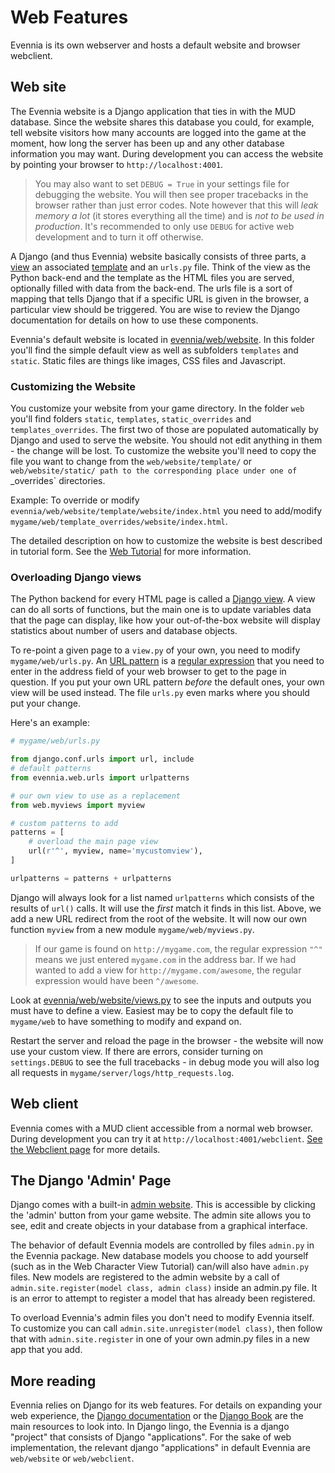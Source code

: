 # Web Features


Evennia is its own webserver and hosts a default website and browser webclient. 

## Web site 

The Evennia website is a Django application that ties in with the MUD database. Since the website shares this database you could, for example, tell website visitors how many accounts are logged into the game at the moment, how long the server has been up and any other database information you may want. During development you can access the website by pointing your browser to `http://localhost:4001`. 

> You may also want to set `DEBUG = True` in your settings file for debugging the website. You will then see proper tracebacks in the browser rather than just error codes. Note however that this will *leak memory a lot* (it stores everything all the time) and is *not to be used in production*. It's recommended to only use `DEBUG` for active web development and to turn it off otherwise.

A Django (and thus Evennia) website basically consists of three parts, a [view](https://docs.djangoproject.com/en/1.9/topics/http/views/) an associated [template](https://docs.djangoproject.com/en/1.9/topics/templates/) and an `urls.py` file. Think of the view as the Python back-end and the template as the HTML files you are served, optionally filled with data from the back-end. The urls file is a sort of mapping that tells Django that if a specific URL is given in the browser, a particular view should be triggered. You are wise to review the Django documentation for details on how to use these components.

Evennia's default website is located in [evennia/web/website](https://github.com/evennia/evennia/tree/master/evennia/web/website). In this folder you'll find the simple default view as well as subfolders `templates` and `static`. Static files are things like images, CSS files and Javascript. 

### Customizing the Website

You customize your website from your game directory. In the folder `web` you'll find folders `static`, `templates`, `static_overrides` and `templates_overrides`. The first two of those are populated automatically by Django and used to serve the website. You should not edit anything in them - the change will be lost. To customize the website you'll need to copy the file you want to change from the `web/website/template/` or `web/website/static/ path to the corresponding place under one of `_overrides` directories. 

Example: To override or modify `evennia/web/website/template/website/index.html` you need to add/modify `mygame/web/template_overrides/website/index.html`. 

The detailed description on how to customize the website is best described in tutorial form. See the [Web Tutorial](./Web-Tutorial) for more information.

### Overloading Django views

The Python backend for every HTML page is called a [Django view](https://docs.djangoproject.com/en/1.9/topics/http/views/). A view can do all sorts of functions, but the main one is to update variables data that the page can display, like how your out-of-the-box website will display statistics about number of users and database objects. 

To re-point a given page to a `view.py` of your own, you need to modify `mygame/web/urls.py`. An [URL pattern](https://docs.djangoproject.com/en/1.9/topics/http/urls/) is a [regular expression](https://en.wikipedia.org/wiki/Regular_expression) that you need to enter in the address field of your web browser to get to the page in question. If you put your own URL pattern *before* the default ones, your own view will be used instead. The file `urls.py` even marks where you should put your change. 

Here's an example: 

```python
# mygame/web/urls.py

from django.conf.urls import url, include
# default patterns
from evennia.web.urls import urlpatterns

# our own view to use as a replacement
from web.myviews import myview

# custom patterns to add
patterns = [
    # overload the main page view
    url(r'^', myview, name='mycustomview'),
]

urlpatterns = patterns + urlpatterns

```

Django will always look for a list named `urlpatterns` which consists of the results of `url()` calls. It will use the *first* match it finds in this list. Above, we add a new URL redirect from the root of the website. It will now our own function `myview` from a new module `mygame/web/myviews.py`. 

> If our game is found on `http://mygame.com`, the regular expression `"^"` means we just entered `mygame.com` in the address bar. If we had wanted to add a view for `http://mygame.com/awesome`, the regular expression would have been `^/awesome`. 

Look at [evennia/web/website/views.py](https://github.com/evennia/evennia/blob/master/evennia/web/website/views.py#L82) to see the inputs and outputs you must have to define a view. Easiest may be to copy the default file to `mygame/web` to have something to modify and expand on. 

Restart the server and reload the page in the browser - the website will now use your custom view. If there are errors, consider turning on `settings.DEBUG` to see the full tracebacks - in debug mode you will also log all requests in `mygame/server/logs/http_requests.log`. 

## Web client


Evennia comes with a MUD client accessible from a normal web browser. During
development you can try it at `http://localhost:4001/webclient`. 
[See the Webclient page](./Webclient) for more details.


## The Django 'Admin' Page

Django comes with a built-in [admin website](https://docs.djangoproject.com/en/1.10/ref/contrib/admin/). This is accessible by clicking the 'admin' button from your game website. The admin site allows you to see, edit and create objects in your database from a graphical interface.

The behavior of default Evennia models are controlled by files `admin.py` in the Evennia package. New database models you choose to add yourself (such as in the Web Character View Tutorial) can/will also have `admin.py` files. New models are registered to the admin website by a call of `admin.site.register(model class, admin class)` inside an admin.py file. It is an error to attempt to register a model that has already been registered. 

To overload Evennia's admin files you don't need to modify Evennia itself. To customize you can call `admin.site.unregister(model class)`, then follow that with `admin.site.register` in one of your own admin.py files in a new app that you add.

## More reading

Evennia relies on Django for its web features. For details on expanding your web experience, the [Django documentation](https://docs.djangoproject.com/en) or the [Django Book](http://www.djangobook.com/en/2.0/index.html) are the main resources to look into. In Django lingo, the Evennia is a django "project" that consists of Django "applications". For the sake of web implementation, the relevant django "applications" in default Evennia are `web/website` or `web/webclient`.
